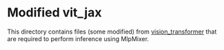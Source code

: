 # Modified vit_jax
This directory contains files (some modified) from [vision_transformer](https://github.com/google-research/vision_transformer) that are required to perform inference using MlpMixer. 